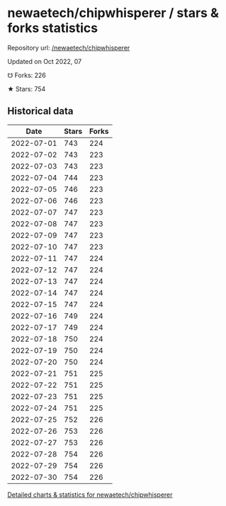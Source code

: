 # newaetech/chipwhisperer / stars & forks statistics

Repository url: [/newaetech/chipwhisperer](https://github.com/newaetech/chipwhisperer)

Updated on Oct 2022, 07

☋ Forks: 226

★ Stars: 754

## Historical data
| Date | Stars | Forks |
|------|-------|-------|
| 2022-07-01 | 743 | 224 | 
| 2022-07-02 | 743 | 223 | 
| 2022-07-03 | 743 | 223 | 
| 2022-07-04 | 744 | 223 | 
| 2022-07-05 | 746 | 223 | 
| 2022-07-06 | 746 | 223 | 
| 2022-07-07 | 747 | 223 | 
| 2022-07-08 | 747 | 223 | 
| 2022-07-09 | 747 | 223 | 
| 2022-07-10 | 747 | 223 | 
| 2022-07-11 | 747 | 224 | 
| 2022-07-12 | 747 | 224 | 
| 2022-07-13 | 747 | 224 | 
| 2022-07-14 | 747 | 224 | 
| 2022-07-15 | 747 | 224 | 
| 2022-07-16 | 749 | 224 | 
| 2022-07-17 | 749 | 224 | 
| 2022-07-18 | 750 | 224 | 
| 2022-07-19 | 750 | 224 | 
| 2022-07-20 | 750 | 224 | 
| 2022-07-21 | 751 | 225 | 
| 2022-07-22 | 751 | 225 | 
| 2022-07-23 | 751 | 225 | 
| 2022-07-24 | 751 | 225 | 
| 2022-07-25 | 752 | 226 | 
| 2022-07-26 | 753 | 226 | 
| 2022-07-27 | 753 | 226 | 
| 2022-07-28 | 754 | 226 | 
| 2022-07-29 | 754 | 226 | 
| 2022-07-30 | 754 | 226 | 


[Detailed charts & statistics for newaetech/chipwhisperer](https://reviewgithub.com/rep/newaetech/chipwhisperer)
